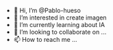 - 👋 Hi, I’m @Pablo-hueso
- 👀 I’m interested in create imagen
- 🌱 I’m currently learning about IA
- 💞️ I’m looking to collaborate on ...
- 📫 How to reach me ...

<!---
Pablo-hueso/Pablo-hueso is a ✨ special ✨ repository because its `README.md` (this file) appears on your GitHub profile.
You can click the Preview link to take a look at your changes.
--->

